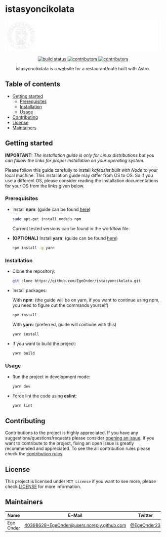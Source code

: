 # istasyoncikolata

<p align="center">
  <img src="./public/logo/logowithtextwhite.svg" height="100" alt="Chocolate Station logo" />
</p>

<p align="center">
    <a href="https://github.com/EgeOnder/istasyoncikolata/actions">
      <img src="https://img.shields.io/github/actions/workflow/status/EgeOnder/istasyoncikolata/main.yml?style=for-the-badge" alt="build status">
    </a>
    <a href="https://github.com/EgeOnder/istasyoncikolata/graphs/contributors">
      <img src="https://img.shields.io/github/contributors/EgeOnder/istasyoncikolata.svg?style=for-the-badge" alt="contributors">
    </a>
    <a href="https://github.com/EgeOnder/istasyoncikolata/blob/main/LICENSE">
      <img src="https://img.shields.io/github/license/EgeOnder/istasyoncikolata?style=for-the-badge" alt="contributors">
    </a>
</p>

<p align="center">
    istasyoncikolata is a website for a restaurant/café built with Astro.
</p>

## Table of contents

-   [Getting started](#getting-started)
    -   [Prerequisites](#prerequisites)
    -   [Installation](#installation)
    -   [Usage](#usage)
-   [Contributing](#contributing)
-   [License](#license)
-   [Maintainers](#maintainers)

## Getting started

**IMPORTANT:** _The installation guide is only for Linux distributions but you can follow the links for proper installation on your operating system._

Please follow this guide carefully to install _kafeasist built with Node_ to your local machine. This installation guide may differ from OS to OS. So if you use a different OS, please consider reading the installation documentations for your OS from the links given below.

### Prerequisites

-   Install **npm**: (guide can be found [here](https://docs.npmjs.com/downloading-and-installing-node-js-and-npm))
    ```sh
    sudo apt-get install nodejs npm
    ```
    Current tested versions can be found in the workflow file.
-   **(OPTIONAL)** Install **yarn**: (guide can be found [here](https://classic.yarnpkg.com/lang/en/docs/install))

    ```sh
    npm install -g yarn
    ```

### Installation

-   Clone the repository:

    ```sh
    git clone https://github.com/EgeOnder/istasyoncikolata.git
    ```

-   Install packages:

    With **npm**: (the guide will be on yarn, if you want to continue using npm, you need to figure out the commands yourself)

    ```sh
    npm install
    ```

    With **yarn**: (preferred, guide will contiune with this)

    ```sh
    yarn install
    ```

-   If you want to build the project:
    ```sh
    yarn build
    ```

### Usage

-   Run the project in development mode:

    ```sh
    yarn dev
    ```

-   Force lint the code using **eslint**:

    ```sh
    yarn lint
    ```

## Contributing

Contributions to the project is highly appreciated. If you have any suggestions/questions/requests please consider [opening an issue](https://github.com/EgeOnder/istasyoncikolata/issues/new). If you want to contribute to the project, fixing an open issue is greatly recommended and appreciated. To see the all contribution rules please check the [contribution rules](CONTRIBUTING.md).

## License

This project is licensed under `MIT License` if you want to see more, please check [LICENSE](LICENSE) for more information.

## Maintainers

| Name      | E-Mail                                     | Twitter                                       |
| --------- | ------------------------------------------ | --------------------------------------------- |
| Ege Onder | 40398628+EgeOnder@users.noreply.github.com | [@EgeOnder23](https://twitter.com/EgeOnder23) |
